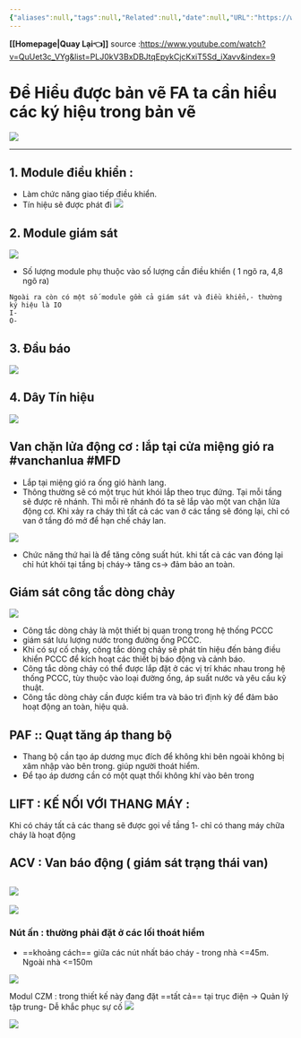 ```yaml
---
{"aliases":null,"tags":null,"Related":null,"date":null,"URL":"https://www.youtube.com/watch?v=QuUet3c_VYg&list=PLJ0kV3BxDBJtqEpykCjcKxiT5Sd_iXavv&index=9","Author":null,"dg-publish":true,"image":null,"permalink":"/ELV/Báo cháy -Fire alarm system/Bài 7 Hướng Dẫn Đọc Bản Vẽ Báo Cháy Chung Cư  Sugar MEPF/","dgPassFrontmatter":true,"noteIcon":"2","created":"2024-01-12T16:43:51.905+07:00","updated":"2024-01-15T10:13:00.756+07:00"}
---
```


**[[Homepage\|Quay Lại👈]]**
source :https://www.youtube.com/watch?v=QuUet3c_VYg&list=PLJ0kV3BxDBJtqEpykCjcKxiT5Sd_iXavv&index=9
# Để Hiểu được bản vẽ FA ta cần hiểu các ký hiệu trong bản vẽ
![](https://i.imgur.com/ab83yDo.png)

---

## 1. Module điều khiển :
- Làm chức năng giao tiếp điều khiển.
- Tín hiệu sẽ được phát đi
![](https://i.imgur.com/sskmDKB.png)

## 2. Module giám sát
![](https://i.imgur.com/lBDqBsQ.png)

- Số lượng module phụ thuộc vào số lượng cần điều khiển ( 1 ngõ ra, 4,8 ngõ ra)
```ad-note
Ngoài ra còn có một số module gồm cả giám sát và điều khiển,- thường ký hiệu là IO
I-
O-
```

## 3. Đầu báo
![](https://i.imgur.com/KCAFYaE.png)
## 4. Dây Tín hiệu
![](https://i.imgur.com/R6bvmxw.png)

## Van chặn lửa động cơ : lắp tại cửa miệng gió ra #vanchanlua #MFD 

- Lắp tại miệng gió ra ống gió hành lang.
- Thông thường sẽ có một trục hút khói lắp theo trục đứng. Tại mỗi tầng sẽ được rẽ nhánh. 
Thì mỗi rẽ nhánh đó ta sẽ lắp vào một van chặn lửa động cơ.
Khi xảy ra cháy thì tất cả các van ở các tầng sẽ đóng lại, chỉ có van ở tầng đó mở để hạn chế cháy lan.

![](https://i.imgur.com/QzE11xn.png)
- Chức năng thứ hai là để tăng công suất hút. khi tất cả các van đóng lại chỉ hút khói tại tầng bị cháy-> tăng cs-> đảm bảo an toàn.
## Giám sát công tắc dòng chảy

![](https://i.imgur.com/UHvJku4.png)
- Công tắc dòng chảy là một thiết bị quan trong trong hệ thống PCCC 
- giám sát lưu lượng nước trong đường ống PCCC.
- Khi có sự cố cháy, công tắc dòng chảy sẽ phát tín hiệu đến bảng điều khiển PCCC để kích hoạt các thiết bị báo động và cảnh báo.
- Công tắc dòng chảy có thể được lắp đặt ở các vị trí khác nhau trong hệ thống PCCC, tùy thuộc vào loại đường ống, áp suất nước và yêu cầu kỹ thuật.
- Công tắc dòng chảy cần được kiểm tra và bảo trì định kỳ để đảm bảo hoạt động an toàn, hiệu quả.
## PAF ::   Quạt tăng áp thang bộ
- Thang bộ cần tạo áp dương mục đích để không khi bên ngoài không bị xâm nhập vào bên trong. giúp người thoát hiểm.
- Để tạo áp dương cần có một quạt thổi không khí vào bên trong
## LIFT : KẾ NỐI VỚI THANG MÁY :
Khi có cháy tất cả các thang sẽ được gọi về tầng 1- chỉ có thang máy chữa cháy là hoạt động
## ACV : Van báo động ( giám sát trạng thái van) 
![](https://i.imgur.com/8dfafiu.png)
---
![](https://i.imgur.com/2qyDgCT.png)


### Nút ấn  : thường phải đặt ở các lối thoát hiểm

- ==khoảng cách== giữa các nút nhất báo cháy - trong nhà <=45m. Ngoài nhà <=150m

![](https://i.imgur.com/r0VAGao.png)


Modul CZM : trong thiết kế này đang đặt ==tất cả== tại trục điện -> Quản lý tập trung- Dễ khắc phục sự cố
![](https://i.imgur.com/t5xzFtS.png)

![](https://i.imgur.com/fngaheI.png)
